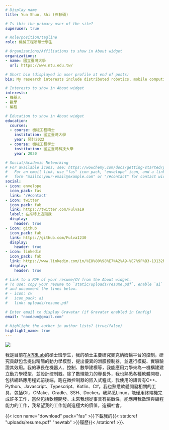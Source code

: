 ```yaml
---
# Display name
title: Yun Shuo, Shi (石耘碩)

# Is this the primary user of the site?
superuser: true

# Role/position/tagline
role: 機械工程所碩士學生

# Organizations/Affiliations to show in About widget
organizations:
- name: 國立臺灣大學
  url: https://www.ntu.edu.tw/

# Short bio (displayed in user profile at end of posts)
bio: My research interests include distributed robotics, mobile computing and programmable matter.

# Interests to show in About widget
interests:
- 機器人
- 數學
- 編程

# Education to show in About widget
education:
  courses:
  - course: 機械工程碩士
    institution: 國立臺灣大學
    year: 預計2022
  - course: 機械工程學士
    institution: 國立臺灣科技大學
    year: 2020

# Social/Academic Networking
# For available icons, see: https://wowchemy.com/docs/getting-started/page-builder/#icons
#   For an email link, use "fas" icon pack, "envelope" icon, and a link in the
#   form "mailto:your-email@example.com" or "/#contact" for contact widget.
social:
- icon: envelope
  icon_pack: fas
  link: '/#contact'
- icon: twitter
  icon_pack: fab
  link: https://twitter.com/Fulva19
  label: 在推特上追蹤我
  display:
    header: true
- icon: github
  icon_pack: fab
  link: https://github.com/Fulva1230
  display:
    header: true
- icon: linkedin
  icon_pack: fab
  link: https://www.linkedin.com/in/%E8%80%98%E7%A2%A9-%E7%9F%B3-13132b20a/
  display:
    header: true

# Link to a PDF of your resume/CV from the About widget.
# To use: copy your resume to `static/uploads/resume.pdf`, enable `ai` icons in `params.toml`,
# and uncomment the lines below.
# - icon: cv
#   icon_pack: ai
#   link: uploads/resume.pdf

# Enter email to display Gravatar (if Gravatar enabled in Config)
email: "noxdawn@gmail.com"

# Highlight the author in author lists? (true/false)
highlight_name: true
---
```

[<img src="https://www.codewars.com/users/Fulva1230/badges/micro" style="display: inline; margin: 0;" />](https://www.codewars.com/users/Fulva1230)

我是目前在[APRILab](https://aprilabntu.wixsite.com/website)的碩士班學生，我的碩士主要研究麥克納姆輪平台的控制，研究貢獻包含提出精簡的動力學模型，提出優異的滑膜控制器，並進行模擬、實驗驗證其效用。我的專長在機器人、控制、數學建模等，我能應用力學來為一機構建建立動力學模型，並設計控制器。除了數理能力的專長外，我也熟悉各種軟體開發，包括網路應用程式前後端，跑在微控制器的嵌入式程式，我使用的語言有C++、Python、Javascript、Typescript、Kotlin、C#。我也熟悉軟體開發相關的工具，包括Git、CMake、Gradle、SSH、Docker。我熟悉Linux，能僅用終端機完成許多工作，當然包括軟體開發。未來我想從事具有挑戰性，能應用我數理與編程能力的工作，我希望我的工作能創造極大的價值，造福社會。

{{< icon name="download" pack="fas" >}}下載我的{{< staticref "uploads/resume.pdf" "newtab" >}}履歷{{< /staticref >}}.
